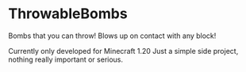 # ThrowableBombs
 
Bombs that you can throw!
Blows up on contact with any block!

Currently only developed for Minecraft 1.20
Just a simple side project, nothing really important or serious.